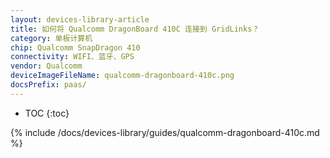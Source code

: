 ```yaml
---
layout: devices-library-article
title: 如何将 Qualcomm DragonBoard 410C 连接到 GridLinks？
category: 单板计算机
chip: Qualcomm SnapDragon 410
connectivity: WIFI、蓝牙、GPS
vendor: Qualcomm
deviceImageFileName: qualcomm-dragonboard-410c.png
docsPrefix: paas/
---
```



* TOC
{:toc}

{% include /docs/devices-library/guides/qualcomm-dragonboard-410c.md %}